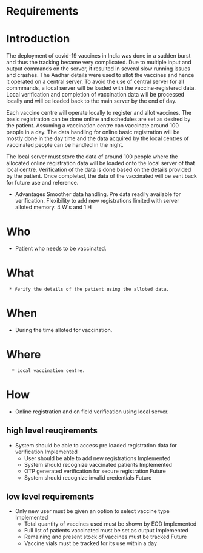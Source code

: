 # Requirements 
 # Introduction
The deployment of covid-19 vaccines in India was done in a sudden burst and thus the tracking became very complicated. Due to multiple input and output commands on the server, it resulted in several slow running issues and crashes. The Aadhar details were used to allot the vaccines and hence it operated on a central server. To avoid the use of central server for all commmands, a local server will be loaded with the vaccine-registered data. Local verification and completion of vaccination data will be processed locally and will be loaded back to the main server by the end of day.

Each vaccine centre will operate locally to register and allot vaccines. The basic registration can be done online and schedules are set as desired by the patient. Assuming a vaccination centre can vaccinate around 100 people in a day. The data handling for online basic registration will be mostly done in the day time and the data acquired by the local centres of vaccinated people can be handled in the night.

The local server must store the data of around 100 people where the allocated online registration data will be loaded onto the local server of that local centre. Verification of the data is done based on the details provided by the patient. Once completed, the data of the vaccinated will be sent back for future use and reference.
 * Advantages 
Smoother data handling.
Pre data readily available for verification.
Flexibility to add new registrations limited with server alloted memory.
4 W's and 1 H
 # Who
  * Patient who needs to be vaccinated.
  # What
     * Verify the details of the patient using the alloted data.
  # When
  * During the time alloted for vaccination.
  # Where
      * Local vaccination centre.
# How
 * Online registration and on field verification using local server.

## high level reuqirements
        
  * System should be able to access pre loaded registration data for verification	Implemented
	*  User should be able to add new registrations	Implemented
	* System should recognize vaccinated patients	Implemented
	* OTP generated verification for secure registration	Future
	* System should recognize invalid credentials	Future
	



 ## low level requirements
  * Only new user must be given an option to select vaccine type	Implemented
	* Total quantity of vaccines used must be shown by EOD	Implemented
	* Full list of patients vaccinated must be set as output	Implemented
	* Remaining and present stock of vaccines must be tracked	Future
	* Vaccine vials must be tracked for its use within a day
   
   
   

   
